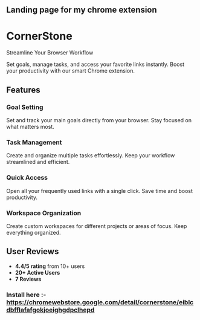 ## Landing page for my chrome extension 

# CornerStone

Streamline Your Browser Workflow

Set goals, manage tasks, and access your favorite links instantly. Boost your productivity with our smart Chrome extension.

## Features

### Goal Setting
Set and track your main goals directly from your browser. Stay focused on what matters most.

### Task Management
Create and organize multiple tasks effortlessly. Keep your workflow streamlined and efficient.

### Quick Access
Open all your frequently used links with a single click. Save time and boost productivity.

### Workspace Organization
Create custom workspaces for different projects or areas of focus. Keep everything organized.

## User Reviews

- **4.4/5 rating** from 10+ users
- **20+ Active Users**
- **7 Reviews**

### Install here :- https://chromewebstore.google.com/detail/cornerstone/eiblcdbfflafafgokjoeighgdpclhepd
